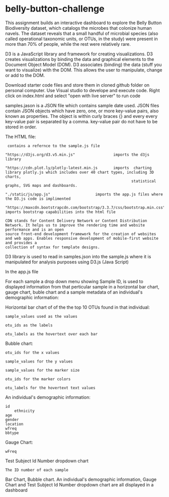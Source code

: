 # belly-button-challenge


This assignment builds an interactive dashboard to explore the Belly Button Biodiversity dataset, which catalogs the microbes that colonize human navels. The dataset reveals that a small handful of microbial species (also called operational taxonomic units, or OTUs, in the study) were present in more than 70% of people, while the rest were relatively rare.

D3 is a JavaScript library and framework for creating visualizations. D3 creates visualizations by binding the data and graphical elements to the Document Object Model (DOM). D3 associates (binding) the data (stuff you want to visualize) with the DOM. This allows the user to manipulate, change or add to the DOM.


Download starter code files and store them in cloned github folder on personal computer.
Use Visual studio to develope and execute code. Right click on index.html and select "open with live server" to run code 


samples.jason is a JSON file which contains sample date used.
JSON files  contain JSON objects which have zero, one, or more key-value pairs, also known as properties. The object is within curly braces {} and every every key-value pair is separated by a comma. key-value pair do not have to be stored in order.



The HTML file:

	 contains a refernce to the sample.js file 

	"https://d3js.org/d3.v5.min.js"     			imports the d3js library
	
  	"https://cdn.plot.ly/plotly-latest.min.js  		imports  charting library plotly.js which includes over 40 chart types, including 3D charts,   
	                                                        statistical graphs, SVG maps and dashboards.
								
  	"./static/js/app.js"					imports the app.js files where the D3.js code is implimented
  	
	"https://maxcdn.bootstrapcdn.com/bootstrap/3.3.7/css/bootstrap.min.css"     	imports bootstrap capabilities into the html file 
	
	CDN stands for Content Delivery Network or Content Distribution Network. It helps us to improve the rendering time and website performance and is an open
	source front-end development framework for the creation of websites and web apps. Enables responsive development of mobile-first website and provides a 
	collection of syntax for template designs.


D3 library is used to read in samples.json into the sample.js where it is manipulated for analysis purposes using D3.js (Java Script)

In the app.js file  

For each sample a drop down menu showing Sample ID, is used to displayed information from that perticular sample in a horizontal bar chart, gauge chart, buble chart and a sample metadata of an individual's demographic information:

 Horizontal bar chart of of the the top 10 OTUs found in that individual:

 	sample_values used as the values 

 	otu_ids as the labels 

	otu_labels as the hovertext over each bar

Bubble chart:

	otu_ids for the x values

	sample_values for the y values

	sample_values for the marker size

	otu_ids for the marker colors

	otu_labels for the hovertext text values


An individual's demographic information:

	id
        ethnicity 
	age
	gender
	location 
	wfreq
	bbtype

Gauge Chart:

	wFreq


Test Subject Id Number dropdown chart

	The ID number of each sample



Bar Chart, Bubble chart. An individual's demographic information, Gauge Chart and Test Subject Id Number dropdown chart are all displayed in a dashboard

	




